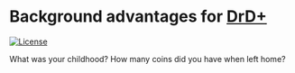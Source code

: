 # Background advantages for [DrD+](http://www.altar.cz/drdplus/)

[![License](https://poser.pugx.org/drd-plus/background/license)](https://packagist.org/packages/drd-plus/background)

What was your childhood? How many coins did you have when left home?
